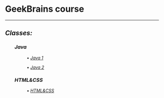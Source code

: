 # GeekBrains course 
___

## *Classes:*

### &nbsp; &nbsp; &nbsp; &nbsp; *Java*

&nbsp; &nbsp; &nbsp; &nbsp; &nbsp; &nbsp; &nbsp; &nbsp; &nbsp; • *[Java 1](src/main/java/Java1/)*

&nbsp; &nbsp; &nbsp; &nbsp; &nbsp; &nbsp; &nbsp; &nbsp; &nbsp; • *[Java 2](src/main/java/Java2/)*

### &nbsp; &nbsp; &nbsp; &nbsp; *HTML&CSS*

&nbsp; &nbsp; &nbsp; &nbsp; &nbsp; &nbsp; &nbsp; &nbsp; &nbsp; • *[HTML&CSS](HTML&CSS/)*


